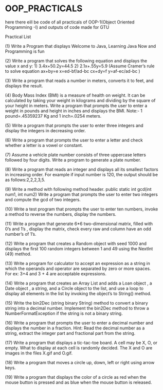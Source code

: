 # OOP_PRACTICALS

here there eill be code of all practicals of OOP-1(Object Oriented Programming -I) and outputs of code made for GTU

Practical List 

(1) Write a Program that displays Welcome to Java, Learning Java Now and Programming is fun

(2) Write a program that solves the following equation and displays the value x and y:
    1) 3.4x+50.2y=44.5 
    2) 2.1x+.55y=5.9 
    (Assume Cramer’s rule to solve equation
     ax+by=e x=ed-bf/ad-bc
     cx+dy=f y=af-ec/ad-bc 
     )

(3) Write a program that reads a number in meters, converts it to feet, and displays the result.

(4) Body Mass Index (BMI) is a measure of health on weight. It can be calculated by taking your
weight in kilograms and dividing by the square of your height in meters. Write a program that
prompts the user to enter a weight in pounds and height in inches and displays the BMI.
Note:- 1 pound=.45359237 Kg and 1 inch=.0254 meters.

(5) Write a program that prompts the user to enter three integers and display the integers in decreasing
order.

(6) Write a program that prompts the user to enter a letter and check whether a letter is a vowel or
constant.

(7) Assume a vehicle plate number consists of three uppercase letters followed by four digits. Write a
program to generate a plate number.

(8) Write a program that reads an integer and displays all its smallest factors in increasing order. For
example if input number is 120, the output should be as follows:2,2,2,3,5.

(9) Write a method with following method header.
public static int gcd(int num1, int num2)
Write a program that prompts the user to enter two integers and compute the gcd of two integers.

(10) Write a test program that prompts the user to enter ten numbers, invoke a method to reverse the
numbers, display the numbers.

(11) Write a program that generate 6*6 two-dimensional matrix, filled with 0’s and 1’s , display the
matrix, check every raw and column have an odd number’s of 1’s.

(12) Write a program that creates a Random object with seed 1000 and displays the first 100 random
integers between 1 and 49 using the NextInt (49) method.

(13) Write a program for calculator to accept an expression as a string in which the operands and
operator are separated by zero or more spaces.
For ex: 3+4 and 3 + 4 are acceptable expressions.

(14) Write a program that creates an Array List and adds a Loan object , a Date object , a string, and a
Circle object to the list, and use a loop to display all elements in the list by invoking the object’s to
String() method.

(15) Write the bin2Dec (string binary String) method to convert a binary string into a decimal number.
Implement the bin2Dec method to throw a NumberFormatException if the string is not a binary
string.

(16) Write a program that prompts the user to enter a decimal number and displays the number in a
fraction.
Hint: Read the decimal number as a string, extract the integer part and fractional part from the
string.

(17) Write a program that displays a tic-tac-toe board. A cell may be X, O, or empty. What to display at
each cell is randomly decided. The X and O are images in the files X.gif and O.gif.

(18) Write a program that moves a circle up, down, left or right using arrow keys.

(19) Write a program that displays the color of a circle as red when the mouse button is pressed and as
blue when the mouse button is released.